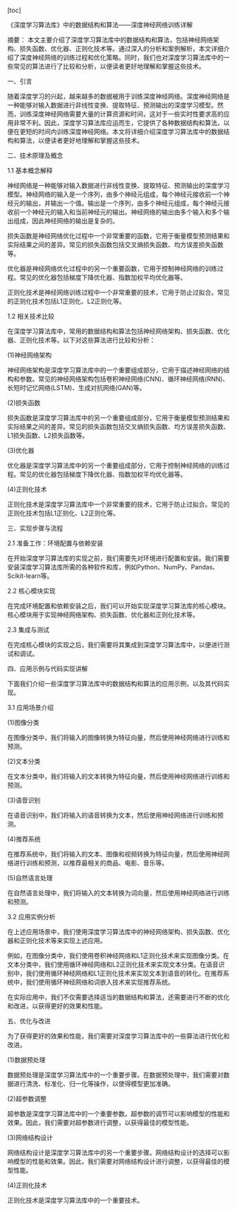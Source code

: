 
[toc]                    
                
                
《深度学习算法库》中的数据结构和算法——深度神经网络训练详解

摘要：
本文主要介绍了深度学习算法库中的数据结构和算法，包括神经网络架构、损失函数、优化器、正则化技术等。通过深入的分析和案例解析，本文详细介绍了深度神经网络的训练过程和优化策略。同时，我们也对深度学习算法库中的一些常见的算法进行了比较和分析，以便读者更好地理解和掌握这些技术。

一、引言

随着深度学习的兴起，越来越多的数据被用于训练深度神经网络。深度神经网络是一种能够对输入数据进行非线性变换、提取特征、预测输出的深度学习模型。然而，训练深度神经网络需要大量的计算资源和时间，这对于一些实时性要求高的应用非常不利。因此，深度学习算法库应运而生，它提供了各种数据结构和算法，以便在更短的时间内训练深度神经网络。本文将详细介绍深度学习算法库中的数据结构和算法，以便读者更好地理解和掌握这些技术。

二、技术原理及概念

1.1 基本概念解释

神经网络是一种能够对输入数据进行非线性变换、提取特征、预测输出的深度学习模型。神经网络的输入是一个序列，由多个神经元组成，每个神经元接收前一个神经元的输出，并输出一个值。输出是一个序列，由多个神经元组成，每个神经元接收前一个神经元的输入和当前神经元的输出。神经网络的输出由多个输入和多个输出组成，因此神经网络的输出是复杂的。

损失函数是神经网络优化过程中一个非常重要的函数，它用于衡量模型预测结果和实际结果之间的差异。常见的损失函数包括交叉熵损失函数、均方误差损失函数等。

优化器是神经网络优化过程中的另一个重要函数，它用于控制神经网络的训练过程。常见的优化器包括梯度下降优化器、指数加权平均优化器等。

正则化技术是神经网络训练过程中一个非常重要的技术，它用于防止过拟合。常见的正则化技术包括L1正则化、L2正则化等。

1.2 相关技术比较

在深度学习算法库中，常用的数据结构和算法包括神经网络架构、损失函数、优化器、正则化技术等。以下对这些算法进行比较和分析：

(1)神经网络架构

神经网络架构是深度学习算法库中的一个重要组成部分，它用于描述神经网络的结构和参数。常见的神经网络架构包括卷积神经网络(CNN)、循环神经网络(RNN)、长短时记忆网络(LSTM)、生成对抗网络(GAN)等。

(2)损失函数

损失函数是深度学习算法库中的另一个重要组成部分，它用于衡量模型预测结果和实际结果之间的差异。常见的损失函数包括交叉熵损失函数、均方误差损失函数、L1损失函数、L2损失函数等。

(3)优化器

优化器是深度学习算法库中的另一个重要组成部分，它用于控制神经网络的训练过程。常见的优化器包括梯度下降优化器、指数加权平均优化器等。

(4)正则化技术

正则化技术是深度学习算法库中一个非常重要的技术，它用于防止过拟合。常见的正则化技术包括L1正则化、L2正则化等。

三、实现步骤与流程

2.1 准备工作：环境配置与依赖安装

在开始深度学习算法库的实现之前，我们需要先对环境进行配置和安装。我们需要安装深度学习算法库所需的各种软件和库，例如Python、NumPy、Pandas、Scikit-learn等。

2.2 核心模块实现

在完成环境配置和依赖安装之后，我们可以开始实现深度学习算法库的核心模块。核心模块用于实现神经网络架构、损失函数、优化器和正则化技术等。

2.3 集成与测试

在完成核心模块的实现之后，我们需要将其集成到深度学习算法库中，以便进行测试和调试。

四、应用示例与代码实现讲解

下面我们介绍一些深度学习算法库中的数据结构和算法的应用示例，以及其代码实现。

3.1 应用场景介绍

(1)图像分类

在图像分类中，我们将输入的图像转换为特征向量，然后使用神经网络进行训练和预测。

(2)文本分类

在文本分类中，我们将输入的文本转换为特征向量，然后使用神经网络进行训练和预测。

(3)语音识别

在语音识别中，我们将输入的语音转换为文本，然后使用神经网络进行训练和预测。

(4)推荐系统

在推荐系统中，我们将输入的文本、图像和视频转换为特征向量，然后使用神经网络进行训练和预测，以推荐最相关的商品、电影、音乐等。

(5)自然语言处理

在自然语言处理中，我们将输入的文本转换为词向量，然后使用神经网络进行训练和预测。

3.2 应用实例分析

在上述应用场景中，我们使用深度学习算法库中的神经网络架构、损失函数、优化器和正则化技术等来实现上述应用。

例如，在图像分类中，我们使用卷积神经网络和L1正则化技术来实现图像分类。在文本分类中，我们使用循环神经网络和L2正则化技术来实现文本分类。在语音识别中，我们使用循环神经网络和L1正则化技术来实现文本到语音的转化。在推荐系统中，我们使用循环神经网络和词嵌入技术来实现推荐系统。

在实际应用中，我们不仅需要选择适当的数据结构和算法，还需要进行不断的优化和改进，以获得更好的效果和性能。

五、优化与改进

为了获得更好的效果和性能，我们需要对深度学习算法库中的一些算法进行优化和改进。

(1)数据预处理

数据预处理是深度学习算法库中的一个重要步骤。在数据预处理中，我们需要对数据进行清洗、标准化、归一化等操作，以使得模型更加准确。

(2)超参数调整

超参数是深度学习算法库中的一个重要参数。超参数的调节可以影响模型的性能和效果。因此，我们需要对超参数进行调整，以获得最佳的模型性能。

(3)网络结构设计

网络结构设计是深度学习算法库中的另一个重要步骤。网络结构设计的选择可以影响模型的性能和效果。因此，我们需要对网络结构设计进行调整，以获得最佳的模型性能。

(4)正则化技术

正则化技术是深度学习算法库中的一个重要技术。

